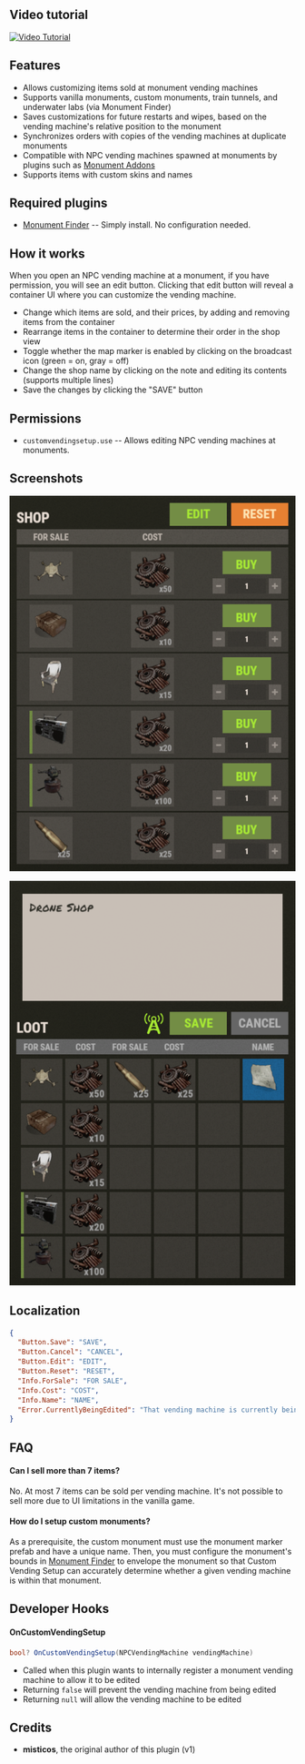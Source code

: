 ## Video tutorial

[![Video Tutorial](https://img.youtube.com/vi/oiKKByGV_i0/mqdefault.jpg)](https://www.youtube.com/watch?v=oiKKByGV_i0)

## Features

- Allows customizing items sold at monument vending machines
- Supports vanilla monuments, custom monuments, train tunnels, and underwater labs (via Monument Finder)
- Saves customizations for future restarts and wipes, based on the vending machine's relative position to the monument
- Synchronizes orders with copies of the vending machines at duplicate monuments
- Compatible with NPC vending machines spawned at monuments by plugins such as [Monument Addons](https://umod.org/plugins/monument-addons)
- Supports items with custom skins and names

## Required plugins

- [Monument Finder](https://umod.org/plugins/monument-finder) -- Simply install. No configuration needed.

## How it works

When you open an NPC vending machine at a monument, if you have permission, you will see an edit button. Clicking that edit button will reveal a container UI where you can customize the vending machine.

- Change which items are sold, and their prices, by adding and removing items from the container
- Rearrange items in the container to determine their order in the shop view
- Toggle whether the map marker is enabled by clicking on the broadcast icon (green = on, gray = off)
- Change the shop name by clicking on the note and editing its contents (supports multiple lines)
- Save the changes by clicking the "SAVE" button

## Permissions

- `customvendingsetup.use` -- Allows editing NPC vending machines at monuments.

## Screenshots

![](https://raw.githubusercontent.com/WheteThunger/CustomVendingSetup/master/ShopView.png)

![](https://raw.githubusercontent.com/WheteThunger/CustomVendingSetup/master/ContainerView.png)

## Localization

```json
{
  "Button.Save": "SAVE",
  "Button.Cancel": "CANCEL",
  "Button.Edit": "EDIT",
  "Button.Reset": "RESET",
  "Info.ForSale": "FOR SALE",
  "Info.Cost": "COST",
  "Info.Name": "NAME",
  "Error.CurrentlyBeingEdited": "That vending machine is currently being edited by {0}."
}
```

## FAQ

#### Can I sell more than 7 items?

No. At most 7 items can be sold per vending machine. It's not possible to sell more due to UI limitations in the vanilla game.

#### How do I setup custom monuments?

As a prerequisite, the custom monument must use the monument marker prefab and have a unique name. Then, you must configure the monument's bounds in [Monument Finder](https://umod.org/plugins/monument-finder) to envelope the monument so that Custom Vending Setup can accurately determine whether a given vending machine is within that monument.

## Developer Hooks

#### OnCustomVendingSetup

```csharp
bool? OnCustomVendingSetup(NPCVendingMachine vendingMachine)
```

- Called when this plugin wants to internally register a monument vending machine to allow it to be edited
- Returning `false` will prevent the vending machine from being edited
- Returning `null` will allow the vending machine to be edited

## Credits

- **misticos**, the original author of this plugin (v1)
